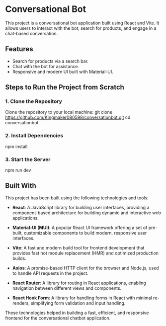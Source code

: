 # Conversational Bot

This project is a conversational bot application built using React and Vite. It allows users to interact with the bot, search for products, and engage in a chat-based conversation.

## Features
- Search for products via a search bar.
- Chat with the bot for assistance.
- Responsive and modern UI built with Material-UI.

## Steps to Run the Project from Scratch

### 1. Clone the Repository
Clone the repository to your local machine:
git clone https://github.com/Kingmaker080598/conversationbot.git
cd conversationbot

### 2. Install Dependencies
  npm install
### 3. Start the Server
  npm run dev

 
## Built With

This project has been built using the following technologies and tools:

- **React**: A JavaScript library for building user interfaces, providing a component-based architecture for building dynamic and interactive web applications.

- **Material-UI (MUI)**: A popular React UI framework offering a set of pre-built, customizable components to build modern, responsive user interfaces.

- **Vite**: A fast and modern build tool for frontend development that provides fast hot module replacement (HMR) and optimized production builds.

- **Axios**: A promise-based HTTP client for the browser and Node.js, used to handle API requests in the project.

- **React Router**: A library for routing in React applications, enabling navigation between different views and components.

- **React Hook Form**: A library for handling forms in React with minimal re-renders, simplifying form validation and input handling.

These technologies helped in building a fast, efficient, and responsive frontend for the conversational chatbot application.

